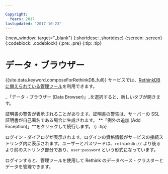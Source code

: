 ```yaml
---

Copyright:
  Years: 2017
lastupdated: "2017-10-23"
---
```


{:new_window: target="_blank"}
{:shortdesc: .shortdesc}
{:screen: .screen}
{:codeblock: .codeblock}
{:pre: .pre}
{:tip: .tip}

# データ・ブラウザー

{{site.data.keyword.composeForRethinkDB_full}} サービスでは、[RethinkDB に備えられている管理ツール](https://www.rethinkdb.com/docs/administration-tools/)を利用できます。

_「データ・ブラウザー (Data Browser)」_を選択すると、新しいタブが開きます。

証明書の警告が表示されることがあります。証明書の警告は、サーバーの SSL 証明書が自己署名である場合に生成されます。 **「例外の追加 (Add Exception)」**をクリックして続行します。
{: .tip}

ログイン・ダイアログが表示されます。ログインの資格情報がサービスの接続ストリング内に表示されます。ユーザーとパスワードは、`rethinkdb://` より後 `@` より前のストリング部分であり、`user:password` という形式になっています。

ログインすると、管理ツールを使用して Rethink のデータベース・クラスターとデータを管理できます。 
